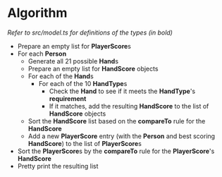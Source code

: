 # Algorithm

*Refer to src/model.ts for definitions of the types (in bold)*

 - Prepare an empty list for **PlayerScore**s
 - For each **Person**
    - Generate all 21 possible **Hand**s
    - Prepare an empty list for **HandScore** objects
    - For each of the **Hand**s
       - For each of the 10 **HandType**s
          - Check the **Hand** to see if it meets the **HandType**'s **requirement**
          - If it matches, add the resulting **HandScore** to the list of **HandScore** objects
    - Sort the **HandScore** list based on the **compareTo** rule for the **HandScore**
    - Add a new **PlayerScore** entry (with the **Person** and best scoring **HandScore**) to the list of **PlayerScore**s
 - Sort the **PlayerScore**s by the **compareTo** rule for the **PlayerScore**'s
   **HandScore**
 - Pretty print the resulting list
